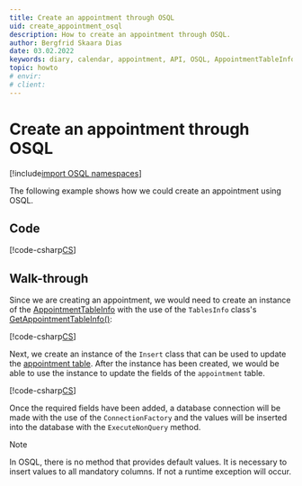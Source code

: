 ```yaml
---
title: Create an appointment through OSQL
uid: create_appointment_osql
description: How to create an appointment through OSQL.
author: Bergfrid Skaara Dias
date: 03.02.2022
keywords: diary, calendar, appointment, API, OSQL, AppointmentTableInfo
topic: howto
# envir:
# client:
---
```


# Create an appointment through OSQL

[!include[import OSQL namespaces](../../../api/includes/using-osql.md)]

The following example shows how we could create an appointment using OSQL.

## Code

[!code-csharp[CS](includes/create-apt-osql.cs)]

## Walk-through

Since we are creating an appointment, we would need to create an instance of the [AppointmentTableInfo][3] with the use of the `TablesInfo` class's [GetAppointmentTableInfo()][2]:

[!code-csharp[CS](includes/create-apt-osql.cs?range=8)]

Next, we create an instance of the `Insert` class that can be used to update the [appointment table][1]. After the instance has been created, we would be able to use the instance to update the fields of the `appointment` table.

[!code-csharp[CS](includes/create-apt-osql.cs?range=11,14-15)]

Once the required fields have been added, a database connection will be made with the use of the `ConnectionFactory` and the values will be inserted into the database with the `ExecuteNonQuery` method.

> [!NOTE]
> In OSQL, there is no method that provides default values. It is necessary to insert values to all mandatory columns. If not a runtime exception will occur.

<!-- Referenced links -->
[1]: ../../../database/tables/appointment.md
[2]: <xref:SuperOffice.Data.TablesInfo.GetAppointmentTableInfo>
[3]: <xref:SuperOffice.CRM.Data.AppointmentTableInfo>

<!-- Referenced images -->